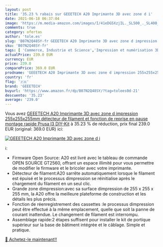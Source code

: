 ```yaml
---
layout: post
title: '35.23 % rabais sur GEEETECH A20 Imprimante 3D avec zone d i'
date: 2021-06-18 06:37:04
image: 'https://m.media-amazon.com/images/I/41eDG5XzjIL._SL500_._SL400_.jpg'
comments: true
category: ofertas
author: 'tole.es'
slug: 'B07N2Q48SY-fr GEEETECH A20 Imprimante 3D avec zone d impression...'
sku: 'B07N2Q48SY-fr'
tags: [ 'Commerce, Industrie et Science','Impression et numérisation 3D','Imprimantes 3D','geeetech', ]
actualPrice: 239.0 EUR
currency: EUR
price: 239.0
comparePrice: 369.0 EUR
prodname: 'GEEETECH A20 Imprimante 3D avec zone d impression 255x255x255mm  détecteur de filament et fonction de reprise en pause  montage rapide Prusa I3 DIY-Kit'
country: 'fr'
flag: '🇫🇷'
brand: 'GEEETECH'
buyurl: 'https://www.amazon.fr/dp/B07N2Q48SY/?tag=tolees0d-21'
descuento: '35.23'
average: '239.0'
---
```


Vous avez [GEEETECH A20 Imprimante 3D avec zone d impression 255x255x255mm  détecteur de filament et fonction de reprise en pause  montage rapide Prusa I3 DIY-Kit](https://www.amazon.fr/dp/B07N2Q48SY/?tag=tolees0d-21)  à  35.23 % de réduction, prix final  239.0 EUR (original: 369.0 EUR) ici:

[![GEEETECH A20 Imprimante 3D avec zone d i](https://m.media-amazon.com/images/I/41eDG5XzjIL._SL500_._SL400_.jpg)](https://www.amazon.fr/dp/B07N2Q48SY/?tag=tolees0d-21)

ℹ️:

- Firmware Open Source: A20 est livré avec le tableau de commande OPEN SOURCE GT2560, offrant un espace illimité pour vous permettre de modifier le firmware et le bricoler avec votre imprimante.
- Détecteur de filament:A20 sarrête automatiquement lorsque le filament est épuisé et le processus dimpression se réinitialise après le chargement du filament en un seul clic.
- Grande zone dimpression:avec sa surface dimpression de 255 x 255 x 255 mm, la A20 offre la meilleure plateforme de construction et les détails les plus précis.
- Fonction de réenregistrement des cassettes :le processus dimpression peut être effectué à la même emplacement, quelle que soit la panne de courant inattendue. Le changement de filament est interrompu.
- Assemblage rapide:2 étapes suffisent pour installer le kit de portique supérieur sur la base de bâtiment intégrée et le câblage. Simple et pratique.

[🛒 Achetez-le maintenant!!](https://www.amazon.fr/dp/B07N2Q48SY/?tag=tolees0d-21)
